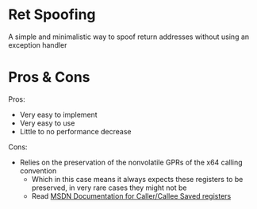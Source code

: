 # Ret Spoofing
A simple and minimalistic way to spoof return addresses without using an exception handler

# Pros & Cons
Pros:
* Very easy to implement
* Very easy to use
* Little to no performance decrease

Cons:
* Relies on the preservation of the nonvolatile GPRs of the x64 calling convention
  * Which in this case means it always expects these registers to be preserved, in very rare cases they might not be
  * Read [MSDN Documentation for Caller/Callee Saved registers](https://docs.microsoft.com/en-us/cpp/build/x64-calling-convention?view=msvc-170#callercallee-saved-registers)
